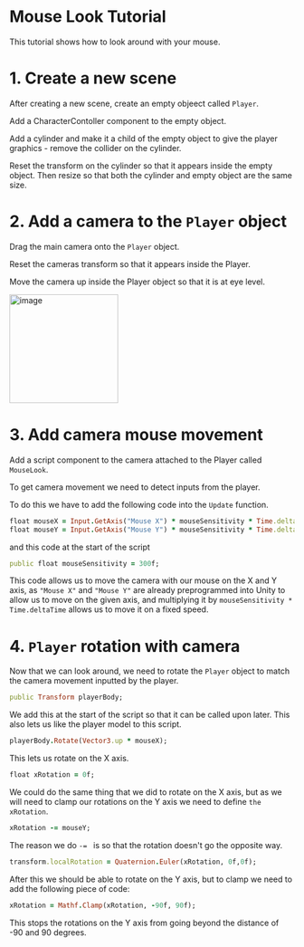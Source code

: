# Mouse Look Tutorial
This tutorial shows how to look around with your mouse.
# 1. Create a new scene
After creating a new scene, create an empty objeect called ``` Player ```.

Add a CharacterContoller component to the empty object.

Add a cylinder and make it a child of the empty object to give the player graphics - remove the collider on the cylinder.

Reset the transform on the cylinder so that it appears inside the empty object. Then resize so that both the cylinder and empty object are the same size.

# 2. Add a camera to the ``` Player ``` object
Drag the main camera onto the ``` Player ``` object.

Reset the cameras transform so that it appears inside the Player.

Move the camera up inside the Player object so that it is at eye level.

<img width="192" alt="image" src="https://github.com/dixonm25/GpProject1/assets/146852548/c52d5646-184a-4eb0-8e19-dd7953a6ad8d">


# 3. Add camera mouse movement
Add a script component to the camera attached to the Player called ``` MouseLook ```.

To get camera movement we need to detect inputs from the player.

To do this we have to add the following code into the ``` Update ``` function.

```ruby
float mouseX = Input.GetAxis("Mouse X") * mouseSensitivity * Time.deltaTime;
float mouseY = Input.GetAxis("Mouse Y") * mouseSensitivity * Time.deltaTime;
```
and this code at the start of the script 

```ruby
public float mouseSensitivity = 300f;
```
This code allows us to move the camera with our mouse on the X and Y axis, as ``` "Mouse X" ``` and ``` "Mouse Y" ``` are already preprogrammed into Unity to allow us to move on the given axis, and multiplying it by ``` mouseSensitivity * Time.deltaTime ``` allows us to move it on a fixed speed.

# 4. ``` Player ``` rotation with camera
Now that we can look around, we need to rotate the ``` Player ``` object to match the camera movement inputted by the player.

```ruby
public Transform playerBody;
```
We add this at the start of the script so that it can be called upon later. This also lets us like the player model to this script.

```ruby
playerBody.Rotate(Vector3.up * mouseX);
```
This lets us rotate on the X axis.

```ruby
float xRotation = 0f;
```
We could do the same thing that we did to rotate on the X axis, but as we will need to clamp our rotations on the Y axis we need to define ``` the xRotation ```.
```ruby
xRotation -= mouseY;
```
The reason we do ``` -=  ``` is so that the rotation doesn't go the opposite way.
```ruby
transform.localRotation = Quaternion.Euler(xRotation, 0f,0f);
```
After this we should be able to rotate on the Y axis, but to clamp we need to add the following piece of code:
```ruby
xRotation = Mathf.Clamp(xRotation, -90f, 90f);
```
This stops the rotations on the Y axis from going beyond the distance of -90 and 90 degrees.

